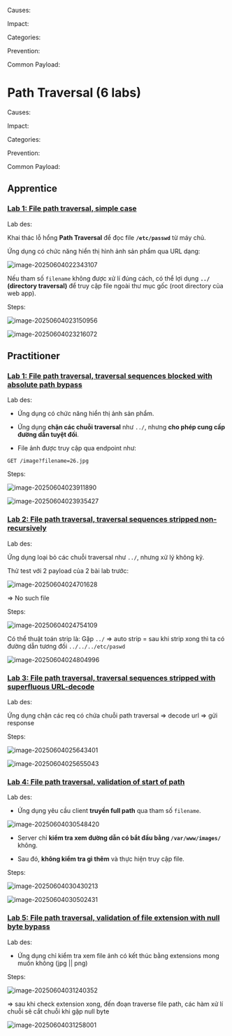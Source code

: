 Causes: 

Impact:

Categories: 

Prevention: 

Common Payload:

# Path Traversal (6 labs)

Causes: 

Impact:

Categories: 

Prevention: 

Common Payload:

## Apprentice 

### [Lab 1: File path traversal, simple case](https://portswigger.net/web-security/file-path-traversal/lab-simple)

Lab des: 

Khai thác lỗ hổng **Path Traversal** để đọc file **`/etc/passwd`** từ máy chủ.

Ứng dụng có chức năng hiển thị hình ảnh sản phẩm qua URL dạng:

![image-20250604022343107](./image/image-20250604022343107.png)

Nếu tham số `filename` không được xử lí đúng cách, có thể lợi dụng **`../` (directory traversal)** để truy cập file ngoài thư mục gốc (root directory của web app).

Steps: 

![image-20250604023150956](./image/image-20250604023150956.png)

![image-20250604023216072](./image/image-20250604023216072.png)



## Practitioner

### [Lab 1: File path traversal, traversal sequences blocked with absolute path bypass](https://portswigger.net/web-security/file-path-traversal/lab-absolute-path-bypass)

Lab des: 

- Ứng dụng có chức năng hiển thị ảnh sản phẩm.

- Ứng dụng **chặn các chuỗi traversal** như `../`, nhưng **cho phép cung cấp đường dẫn tuyệt đối**.

- File ảnh được truy cập qua endpoint như:

```
GET /image?filename=26.jpg
```

Steps: 

![image-20250604023911890](./image/image-20250604023911890.png)

![image-20250604023935427](./image/image-20250604023935427.png)



### [Lab 2: File path traversal, traversal sequences stripped non-recursively](https://portswigger.net/web-security/file-path-traversal/lab-sequences-stripped-non-recursively)

Lab des: 

Ứng dụng loại bỏ các chuỗi traversal như `../`, nhưng xử lý không kỹ.

Thử test với 2 payload của 2 bài lab trước: 

![image-20250604024701628](./image/image-20250604024701628.png)

=> No such file

Steps: 

![image-20250604024754109](./image/image-20250604024754109.png)

Có thể thuật toán strip là: Gặp `../` => auto strip = sau khi strip xong thì ta có đường dẫn tương đối  `../../../etc/paswd`

![image-20250604024804996](./image/image-20250604024804996.png)



### [Lab 3: File path traversal, traversal sequences stripped with superfluous URL-decode](https://portswigger.net/web-security/file-path-traversal/lab-superfluous-url-decode)

Lab des: 

Ứng dụng chặn các req có chứa chuỗi path traversal => decode url => gửi response

Steps: 

![image-20250604025643401](./image/image-20250604025643401.png)

![image-20250604025655043](./image/image-20250604025655043.png)



### [Lab 4: File path traversal, validation of start of path](https://portswigger.net/web-security/file-path-traversal/lab-validate-start-of-path)

Lab des: 

- Ứng dụng yêu cầu client **truyền full path** qua tham số `filename`.

![image-20250604030548420](./image/image-20250604030548420.png)

- Server chỉ **kiểm tra xem đường dẫn có bắt đầu bằng `/var/www/images/`** không.

- Sau đó, **không kiểm tra gì thêm** và thực hiện truy cập file.

Steps: 

![image-20250604030430213](./image/image-20250604030430213.png)

![image-20250604030502431](./image/image-20250604030502431.png)



### [Lab 5: File path traversal, validation of file extension with null byte bypass](https://portswigger.net/web-security/file-path-traversal/lab-validate-file-extension-null-byte-bypass)

Lab des:

- Ứng dụng chỉ kiểm tra xem file ảnh có kết thúc bằng extensions mong muốn không (jpg || png)

Steps: 

![image-20250604031240352](./image/image-20250604031240352.png)

=> sau khi check extension xong, đến đoạn traverse file path, các hàm xử lí chuỗi sẽ cắt chuỗi khi gặp null byte

![image-20250604031258001](./image/image-20250604031258001.png)

